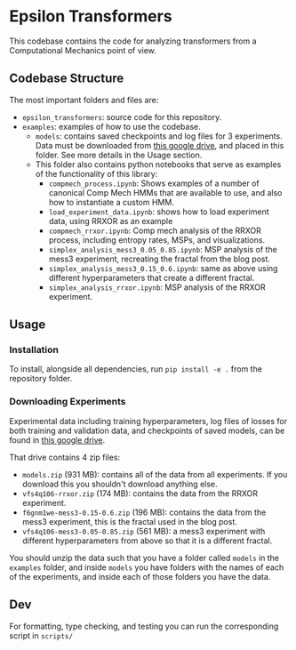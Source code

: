 # Epsilon Transformers

This codebase contains the code for analyzing transformers from a Computational Mechanics point of view.

## Codebase Structure

The most important folders and files are:

- `epsilon_transformers`: source code for this repository.
- `examples`: examples of how to use the codebase.
    - `models`: contains saved checkpoints and log files for 3 experiments. Data must be downloaded from [this google drive](https://drive.google.com/drive/folders/1lSSkSXFS1fjsfvWIARF0qI0RHS8Be3Ja?usp=sharing), and placed in this folder. See more details in the Usage section.
    - This folder also contains python notebooks that serve as examples of the functionality of this library:
        - `compmech_process.ipynb`: Shows examples of a number of canonical Comp Mech HMMs that are available to use, and also how to instantiate a custom HMM.
        - `load_experiment_data.ipynb`: shows how to load experiment data, using RRXOR as an example
        - `compmech_rrxor.ipynb`: Comp mech analysis of the RRXOR process, including entropy rates, MSPs, and visualizations.
        - `simplex_analysis_mess3_0.05_0.85.ipynb`: MSP analysis of the mess3 experiment, recreating the fractal from the blog post.
        - `simplex_analysis_mess3_0.15_0.6.ipynb`: same as above using different hyperparameters that create a different fractal.
        - `simplex_analysis_rrxor.ipynb`: MSP analysis of the RRXOR experiment.

## Usage

### Installation
To install, alongside all dependencies, run `pip install -e .` from the repository folder.

### Downloading Experiments

Experimental data including training hyperparameters, log files of losses for both training and validation data, and checkpoints of saved models, can be found in [this google drive](https://drive.google.com/drive/folders/1lSSkSXFS1fjsfvWIARF0qI0RHS8Be3Ja?usp=sharing).

That drive contains 4 zip files:
- `models.zip` (931 MB): contains all of the data from all experiments. If you download this you shouldn't download anything else.
- `vfs4q106-rrxor.zip` (174 MB): contains the data from the RRXOR experiment.
- `f6gnm1we-mess3-0.15-0.6.zip` (196 MB): contains the data from the mess3 experiment, this is the fractal used in the blog post.
- `vfs4q106-mess3-0.05-0.85.zip` (561 MB): a mess3 experiment with different hyperparameters from above so that it is a different fractal.

You should unzip the data such that you have a folder called `models` in the `examples` folder, and inside `models` you have folders with the names of each of the experiments, and inside each of those folders you have the data.

## Dev

For formatting, type checking, and testing you can run the corresponding script in `scripts/`
